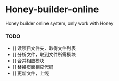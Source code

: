 Honey-builder-online
====================

Honey builder online system, only work with Honey


### TODO

- [] 读项目文件夹，取得文件列表
- [] 分析文件，取到文件所需模块
- [] 合并相应模块
- [] 替换页面相应代码
- [] 更新文件，上线
